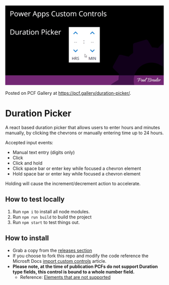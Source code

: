 ![Duration Picker Control](./durationPicker/img/DurationPicker.gif)

Posted on PCF Gallery at https://pcf.gallery/duration-picker/. 

# Duration Picker
A react based duration picker that allows users to enter hours and minutes manually, by clicking the chevrons or manually entering time up to 24 hours.

Accepted input events:
 - Manual text entry (digits only)
 - Click
 - Click and hold
 - Click space bar or enter key while focused a chevron element
 - Hold space bar or enter key while focused a chevron element
 
 Holding will cause the increment/decrement action to accelerate. 

## How to test locally
1. Run `npm i` to install all node modules.
2. Run `npm run build` to build the project
3. Run `npm start` to test things out.

## How to install
 - Grab a copy from the [releases section](https://github.com/paulbreuler/PCF-Controls/releases)
 - If you choose to fork this repo and modify the code reference the Microsft Docs [import custom controls](https://docs.microsoft.com/en-us/powerapps/developer/component-framework/import-custom-controls) article.
- **Please note, at the time of publication PCFs do not support Duration type fields, this control is bound to a whole number field.**
  - Reference: [Elements that are not supported](https://docs.microsoft.com/en-us/powerapps/developer/component-framework/manifest-schema-reference/property#value-elements-that-are-not-supported)
